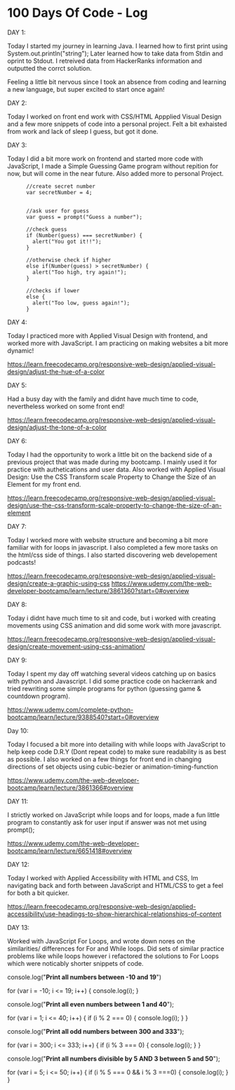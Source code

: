 # 100 Days Of Code - Log

DAY 1: 

Today I started my journey in learning Java. I learned how to first print using System.out.println("string");
Later learned how to take data from Stdin and oprint to Stdout. I retreived data from HackerRanks information and outputted the corrct solution.

Feeling a little bit nervous since I took an absence from coding and learning a new language, but super excited to start once again!

DAY 2: 

Today I worked on front end work with CSS/HTML Appplied Visual Design and a few more snippets of code into a personal project. Felt a bit exhaisted from work and lack of sleep I guess, but got it done. 

DAY 3: 

Today I did a bit more work on frontend and started more code with JavaScript, I made a Simple Guessing Game program without repition for now, but will come in the near future. Also added more to personal Project.

          //create secret number
          var secretNumber = 4;


          //ask user for guess
          var guess = prompt("Guess a number");

          //check guess
          if (Number(guess) === secretNumber) {
            alert("You got it!!");
          }

          //otherwise check if higher
          else if(Number(guess) > secretNumber) {
            alert("Too high, try again!");
          }

          //checks if lower
          else {
            alert("Too low, guess again!");
          }

DAY 4:

Today I practiced more with Applied Visual Design with frontend, and worked more with JavaScript. I am practicing on making websites a bit more dynamic!

https://learn.freecodecamp.org/responsive-web-design/applied-visual-design/adjust-the-hue-of-a-color

DAY 5:

Had a busy day with the family and didnt have much time to code, nevertheless worked on some front end!

https://learn.freecodecamp.org/responsive-web-design/applied-visual-design/adjust-the-tone-of-a-color

DAY 6: 

Today I had the opportunity to work a little bit on the backend side of a previous project that was made during my bootcamp. I mainly used it for practice with authetications and user data. Also worked with Applied Visual Design: Use the CSS Transform scale Property to Change the Size of an Element for my front end.

https://learn.freecodecamp.org/responsive-web-design/applied-visual-design/use-the-css-transform-scale-property-to-change-the-size-of-an-element

DAY 7: 

Today I worked more with website structure and becoming a bit more familiar with for loops in javascript. I also completed a few more tasks on the html/css side of things. I also started discovering web developement podcasts! 

https://learn.freecodecamp.org/responsive-web-design/applied-visual-design/create-a-graphic-using-css
https://www.udemy.com/the-web-developer-bootcamp/learn/lecture/3861360?start=0#overview

DAY 8: 

Today i didnt have much time to sit and code, but i worked with creating movements using CSS animation and did some work with more javascript.

https://learn.freecodecamp.org/responsive-web-design/applied-visual-design/create-movement-using-css-animation/

DAY 9: 

Today I spent my day off watching several videos catching up on basics with python and Javascript. I did some practice code on hackerrank and tried rewriting some simple programs for python (guessing game & countdown program).

https://www.udemy.com/complete-python-bootcamp/learn/lecture/9388540?start=0#overview

Day 10:

Today I focused a bit more into detailing with while loops with JavaScript to help keep code D.R.Y (Dont repeat code) to make sure readability is as best as possible. I also worked on a few things for front end in changing directions of set objects using cubic-bezier or animation-timing-function

https://www.udemy.com/the-web-developer-bootcamp/learn/lecture/3861366#overview

DAY 11:

I strictly worked on JavaScript while loops and for loops, made a fun little program to constantly ask for user input if answer was not met using prompt(); 

https://www.udemy.com/the-web-developer-bootcamp/learn/lecture/6651418#overview

DAY 12: 

Today I worked with Applied Accessibility with HTML and CSS, Im navigating back and forth between JavaScript and HTML/CSS to get a feel for both a bit quicker.

https://learn.freecodecamp.org/responsive-web-design/applied-accessibility/use-headings-to-show-hierarchical-relationships-of-content

DAY 13: 

Worked with JavaScript For Loops, and wrote down nores on the similarities/ differences for For and While loops. Did sets of similar practice problems like while loops however i refactored the solutions to For Loops which were noticably shorter snippets of code.

console.log("**Print all numbers between -10 and 19**")

for (var i = -10; i <= 19; i++) {
  console.log(i);
}


console.log("**Print all even numbers between 1 and 40**");

for (var i = 1; i <= 40; i++) {
  if (i % 2 === 0) {
    console.log(i);
  }
}

console.log("**Print all odd numbers between 300 and 333**");

for (var i = 300; i <= 333; i++) {
  if (i % 3 === 0) {
    console.log(i);
  }
}



console.log("**Print all numbers divisible by 5 AND 3 between 5 and 50**");

for (var i = 5; i <= 50; i++) {
  if (i % 5 === 0 && i % 3 ===0) {
    console.log(i);
  }
}